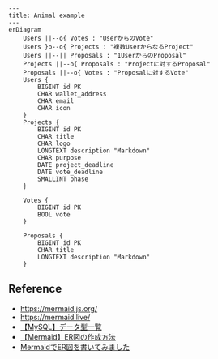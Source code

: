 ```mermaid
---
title: Animal example
---
erDiagram
    Users ||--o{ Votes : "UserからのVote"
    Users }o--o{ Projects : "複数UserからなるProject"
    Users ||--|| Proposals : "1UserからのProposal"
    Projects ||--o{ Proposals : "Projectに対するProposal"
    Proposals ||--o{ Votes : "Proposalに対するVote"
    Users {
        BIGINT id PK
        CHAR wallet_address
        CHAR email
        CHAR icon
    }
    Projects {
        BIGINT id PK
        CHAR title
        CHAR logo
        LONGTEXT description "Markdown"
        CHAR purpose
        DATE project_deadline
        DATE vote_deadline
        SMALLINT phase
    }

    Votes {
        BIGINT id PK
        BOOL vote
    }

    Proposals {
        BIGINT id PK
        CHAR title
        LONGTEXT description "Markdown"
    }
```

## Reference

- https://mermaid.js.org/
- https://mermaid.live/
- [【MySQL】データ型一覧](https://ysklog.net/mysql/1797.html)
- [【Mermaid】ER図の作成方法](https://qiita.com/P-man_Brown/items/33834fe6dd4833dc1809)
- [MermaidでER図を書いてみました](https://zenn.dev/aldagram_tech/articles/a10166f763d30e)
